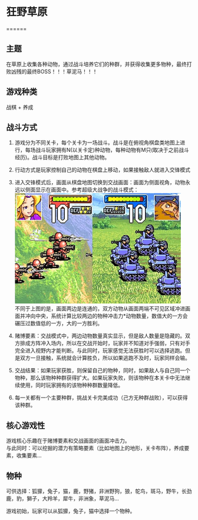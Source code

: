 狂野草原
======
======

主题
----

在草原上收集各种动物，通过战斗培养它们的种群，并获得收集更多物种，最终打败凶残的最终BOSS！！！草泥马！！！

游戏种类
----

战棋 + 养成

战斗方式
----

1. 游戏分为不同关卡，每个关卡为一场战斗。战斗是在俯视角棋盘类地图上进行，每场战斗玩家拥有N(以关卡定)种动物，每种动物有M只(取决于之前战斗经历)。战斗目标是打败地图上其他动物。

2. 行动方式是玩家控制自己的动物在棋盘上移动，如果接触敌人就进入交锋模式

3. 进入交锋模式后，画面从棋盘地图切换到交战画面：画面为侧面视角，动物永远以侧面显示在画面中。参考超级大战争的战斗模式：![超级大战争](advance_wars_battle.jpg)<br/>
不同于上图的是，画面两边是连通的，双方动物从画面两端不可见区域冲进画面并冲向中央，系统计算比较两边的物种冲击力*动物数量，数值大的一方会碾压过数值低的一方，大的一方胜利。

4. 赌博要素：交战模式中，两边动物数量真实显示，但是敌人数量是隐藏的。双方排成方阵冲入场内，所以在交战开始时，玩家并不知道对手强弱，只有对手完全进入视野内才能判断。与此同时，玩家感觉无法获胜时可以选择逃跑。但是双方一旦接触，系统就会计算胜负，所以如果逃跑不及时，玩家同样会输。

5. 交战结果：如果玩家获胜，则保留自己的物种，同时，如果敌人与自己同一个物种，那么该物种种群获得扩大。如果玩家失败，则该物种在本关卡中无法继续使用，同时玩家拥有的该物种种群数量降低。

6. 每一关都有一个主要种群，挑战关卡完美成功（己方无种群战败），可以获得该种群。

核心游戏性
----

游戏核心乐趣在于赌博要素和交战画面的画面冲击力。<br/>
与此同时：可以挖掘的潜力有策略要素（比如地图上的地形，关卡布阵），养成要素，收集要素...

物种
----
可供选择：狐獴，兔子，猫，鹿，野猪，非洲野狗，狼，鸵鸟，斑马，野牛，长劲鹿，豹，獅子，大羚羊，犀牛，非洲象，草泥马...

游戏初始，玩家可以从狐獴，兔子，猫中选择一个物种。